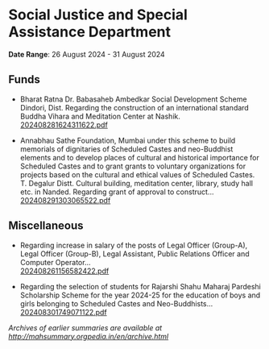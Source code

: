 # Social Justice and Special Assistance Department

**Date Range**: 26 August 2024 - 31 August 2024


## Funds
- Bharat Ratna Dr. Babasaheb Ambedkar Social Development Scheme Dindori, Dist. Regarding the construction of an international standard Buddha Vihara and Meditation Center at Nashik.\
  [202408281624311622.pdf](https://gr.maharashtra.gov.in/Site/Upload/Government%20Resolutions/English/202408281624311622.pdf)

- Annabhau Sathe Foundation, Mumbai under this scheme to build memorials of dignitaries of Scheduled Castes and neo-Buddhist elements and to develop places of cultural and historical importance for Scheduled Castes and to grant grants to voluntary organizations for projects based on the cultural and ethical values of Scheduled Castes. T. Degalur Distt. Cultural building, meditation center, library, study hall etc. in Nanded. Regarding grant of approval to construct...\
  [202408291303065522.pdf](https://gr.maharashtra.gov.in/Site/Upload/Government%20Resolutions/English/202408291303065522.pdf)

## Miscellaneous
- Regarding increase in salary of the posts of Legal Officer (Group-A), Legal Officer (Group-B), Legal Assistant, Public Relations Officer and Computer Operator...\
  [202408261156582422.pdf](https://gr.maharashtra.gov.in/Site/Upload/Government%20Resolutions/English/202408261156582422.pdf)

- Regarding the selection of students for Rajarshi Shahu Maharaj Pardeshi Scholarship Scheme for the year 2024-25 for the education of boys and girls belonging to Scheduled Castes and Neo-Buddhists...\
  [202408301749071122.pdf](https://gr.maharashtra.gov.in/Site/Upload/Government%20Resolutions/English/202408301749071122.............pdf)


*Archives of earlier summaries are available at http://mahsummary.orgpedia.in/en/archive.html*